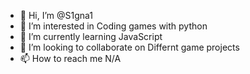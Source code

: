 - 👋 Hi, I’m @S1gna1
- 👀 I’m interested in Coding games with python
- 🌱 I’m currently learning JavaScript
- 💞️ I’m looking to collaborate on Differnt game projects
- 📫 How to reach me N/A

<!---
S1gna1/S1gna1 is a ✨ special ✨ repository because its `README.md` (this file) appears on your GitHub profile.
You can click the Preview link to take a look at your changes.
--->
